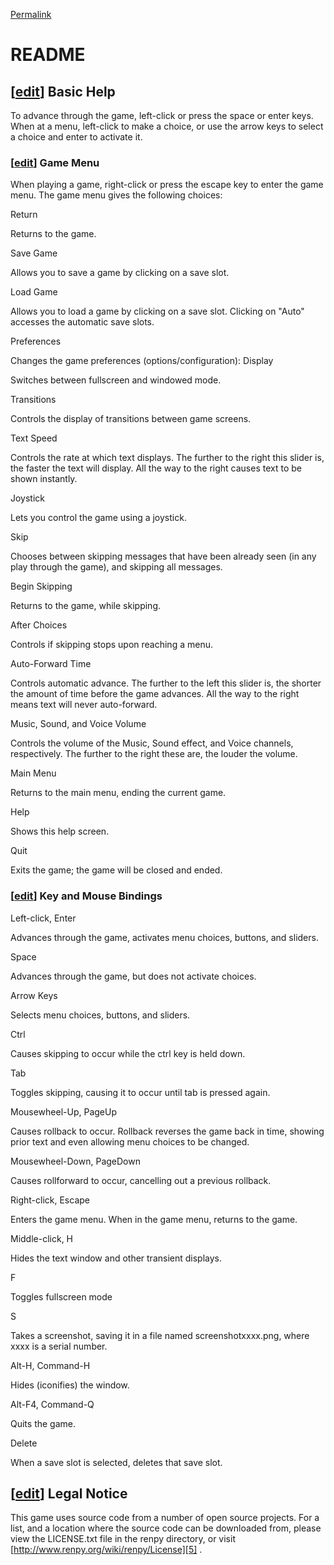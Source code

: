 
[Permalink](https://raw.github.com/jkap/Stag-Quest/master/README.html
"Permalink to README")

# README

## [[edit][1]] Basic Help

To advance through the game, left-click or press the space or enter
keys. When at a menu, left-click to make a choice, or use the arrow keys
to select a choice and enter to activate it.

### [[edit][2]] Game Menu

When playing a game, right-click or press the escape key to enter the
game menu. The game menu gives the following choices:

Return

Returns to the game.

Save Game

Allows you to save a game by clicking on a save slot.

Load Game

Allows you to load a game by clicking on a save slot. Clicking on "Auto"
accesses the automatic save slots.

Preferences

Changes the game preferences (options/configuration): Display

Switches between fullscreen and windowed mode.

Transitions

Controls the display of transitions between game screens.

Text Speed

Controls the rate at which text displays. The further to the right this
slider is, the faster the text will display. All the way to the right
causes text to be shown instantly.

Joystick

Lets you control the game using a joystick.

Skip

Chooses between skipping messages that have been already seen (in any
play through the game), and skipping all messages.

Begin Skipping

Returns to the game, while skipping.

After Choices

Controls if skipping stops upon reaching a menu.

Auto-Forward Time

Controls automatic advance. The further to the left this slider is, the
shorter the amount of time before the game advances. All the way to the
right means text will never auto-forward.

Music, Sound, and Voice Volume

Controls the volume of the Music, Sound effect, and Voice channels,
respectively. The further to the right these are, the louder the volume.

Main Menu

Returns to the main menu, ending the current game.

Help

Shows this help screen.

Quit

Exits the game; the game will be closed and ended.

### [[edit][3]] Key and Mouse Bindings

Left-click, Enter

Advances through the game, activates menu choices, buttons, and sliders.

Space

Advances through the game, but does not activate choices.

Arrow Keys

Selects menu choices, buttons, and sliders.

Ctrl

Causes skipping to occur while the ctrl key is held down.

Tab

Toggles skipping, causing it to occur until tab is pressed again.

Mousewheel-Up, PageUp

Causes rollback to occur. Rollback reverses the game back in time,
showing prior text and even allowing menu choices to be changed.

Mousewheel-Down, PageDown

Causes rollforward to occur, cancelling out a previous rollback.

Right-click, Escape

Enters the game menu. When in the game menu, returns to the game.

Middle-click, H

Hides the text window and other transient displays.

F

Toggles fullscreen mode

S

Takes a screenshot, saving it in a file named screenshotxxxx.png, where
xxxx is a serial number.

Alt-H, Command-H

Hides (iconifies) the window.

Alt-F4, Command-Q

Quits the game.

Delete

When a save slot is selected, deletes that save slot.

## [[edit][4]] Legal Notice

This game uses source code from a number of open source projects. For a
list, and a location where the source code can be downloaded from,
please view the LICENSE.txt file in the renpy directory, or visit
[http://www.renpy.org/wiki/renpy/License][5] .

 [1]: /w/index.php?title=renpy/Help&amp;action=edit§ion=1 "Edit section:
Basic Help"
 [2]: /w/index.php?title=renpy/Help&amp;action=edit§ion=2 "Edit section:
Game Menu"
 [3]: /w/index.php?title=renpy/Help&amp;action=edit§ion=3 "Edit section:
Key and Mouse Bindings"
 [4]: /w/index.php?title=renpy/Help&amp;action=edit§ion=4 "Edit section:
Legal Notice"
 [5]: http://www.renpy.org/wiki/renpy/License
"http://www.renpy.org/wiki/renpy/License"  
